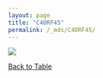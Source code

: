 ```yaml
---
layout: page
title: "C4ORF45"
permalink: /_mds/C4ORF45/
---
```


![](../../algns0/5HSAA014981_aln_report.png?raw=true)

[Back to Table](../../display)